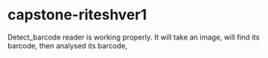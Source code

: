 # capstone-riteshver1

Detect_barcode reader is working properly. It will take an image, will find its barcode, then analysed its barcode,
